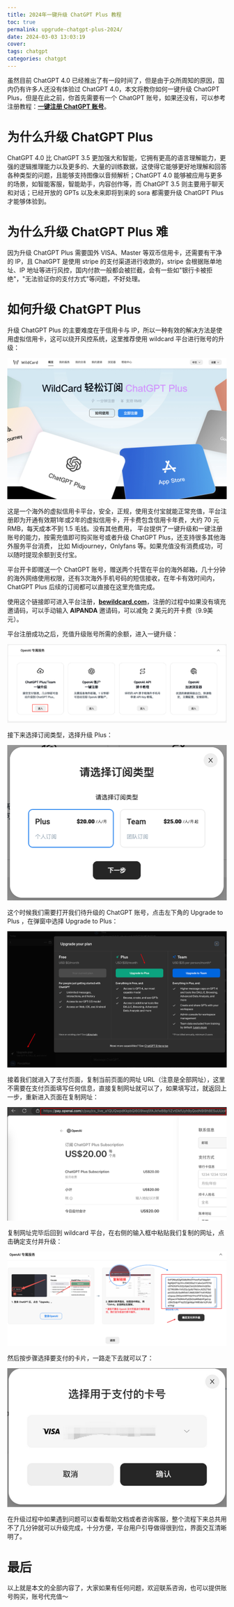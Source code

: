 ```yaml
---
title: 2024年一键升级 ChatGPT Plus 教程
toc: true
permalink: upgrude-chatgpt-plus-2024/
date: 2024-03-03 13:03:19
cover:
tags: chatgpt
categories: chatgpt
---
```


虽然目前 ChatGPT 4.0 已经推出了有一段时间了，但是由于众所周知的原因，国内仍有许多人还没有体验过 ChatGPT 4.0，本文将教你如何一键升级 ChatGPT Plus，但是在此之前，你首先需要有一个 ChatGPT 账号，如果还没有，可以参考注册教程：[**一键注册 ChatGPT 账号**](/chatgpt/chatgpt-register-2024-03/)。

<!-- more -->

# 为什么升级 ChatGPT Plus

ChatGPT 4.0 比 ChatGPT 3.5 更加强大和智能，它拥有更高的语言理解能力，更强的逻辑推理能力以及更多的、大量的训练数据，这使得它能够更好地理解和回答各种类型的问题，且能够支持图像以音频解析；ChatGPT 4.0 能够被应用与更多的场景，如智能客服，智能助手，内容创作等，而 ChatGPT 3.5 则主要用于聊天和对话；已经开放的 GPTs 以及未来即将到来的 sora 都需要升级 ChatGPT Plus 才能够体验到。

# 为什么升级 ChatGPT Plus 难

因为升级 ChatGPT Plus 需要国外 VISA、Master 等双币信用卡，还需要有干净的 IP，且 ChatGPT 是使用 stripe 的支付渠道进行收款的，stripe 会根据账单地址、IP  地址等进行风控，国内付款一般都会被拦截，会有一些如"银行卡被拒绝"，"无法验证你的支付方式"等问题，不好处理。

# 如何升级 ChatGPT Plus

升级 ChatGPT Plus 的主要难度在于信用卡与 IP，所以一种有效的解决方法是使用虚拟信用卡，这可以绕开风控系统，这里推荐使用 wildcard 平台进行账号的升级：

![img](/img/upgrude-chatgpt-plus-2024.assets/(null)-20240303130344497.(null))

这是一个海外的虚拟信用卡平台，安全，正规，使用支付宝就能正常充值，平台注册即为开通有效期1年或2年的虚拟信用卡，开卡费包含信用卡年费，大约 70 元 RMB，每天成本不到 1.5 毛钱。没有其他费用， 平台提供了一键升级和一键注册账号的能力，按需充值即可购买账号或者升级  ChatGPT Plus，还支持很多其他海外服务平台消费， 比如 Midjourney，Onlyfans 等。如果充值没有消费成功，可以随时提现余额到支付宝。

平台开卡即赠送一个 ChatGPT 账号，赠送两个托管在平台的海外邮箱，几十分钟的海外网络使用权限，还有3次海外手机号码的短信接收，在年卡有效时间内，ChatGPT Plus 后续的订阅都可以直接在这里充值完成。

使用这个链接即可进入平台注册，[**bewildcard.com**](https://bewildcard.com/i/AIPANDA)，注册的过程中如果没有填充邀请码，可以手动输入 **AIPANDA** 邀请码，可以减免 2 美元的开卡费（9.9美元）。

平台注册成功之后，充值升级账号所需的余额，进入一键升级：

![img](/img/upgrude-chatgpt-plus-2024.assets/(null)-20240303130343993.(null))

接下来选择订阅类型，选择升级 Plus：

![img](/img/upgrude-chatgpt-plus-2024.assets/(null)-20240303130343921.(null))

这个时候我们需要打开我们待升级的 ChatGPT 账号，点击左下角的 Upgrade to Plus ，在弹窗中选择 Upgrade to Plus：

![img](/img/upgrude-chatgpt-plus-2024.assets/(null)-20240303130344016.(null))

接着我们就进入了支付页面，复制当前页面的网址 URL（注意是全部网址），这里不需要在支付页面填写任何信息，直接复制网址就可以了，如果填写过，就返回上一步，重新进入页面在复制网址：

![img](/img/upgrude-chatgpt-plus-2024.assets/(null)-20240303130344272.(null))

复制网址完毕后回到 wildcard 平台，在右侧的输入框中粘贴我们复制的网址，点击确定支付并升级：

![img](/img/upgrude-chatgpt-plus-2024.assets/(null)-20240303130344437.(null))

然后按步骤选择要支付的卡片，一路走下去就可以了：

![img](/img/upgrude-chatgpt-plus-2024.assets/(null)-20240303130344301.(null))

在升级过程中如果遇到问题可以查看帮助文档或者咨询客服，整个流程下来总共用不了几分钟就可以升级完成，十分方便，平台用户引导做得很到位，界面交互清晰明了。

# 最后

以上就是本文的全部内容了，大家如果有任何问题，欢迎联系咨询，也可以提供账号购买，账号代充值～